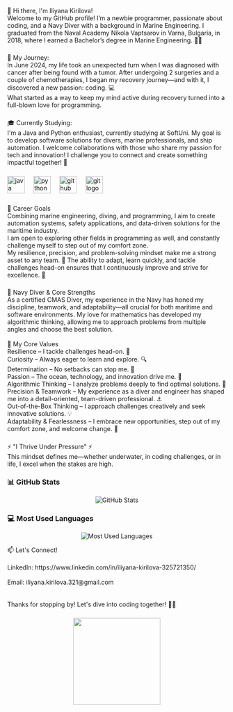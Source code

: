 <p align="left">👋 Hi there, I'm Iliyana Kirilova!<br>Welcome to my GitHub profile! I’m a newbie programmer, passionate about coding, and a Navy Diver with a background in Marine Engineering. I graduated from the Naval Academy Nikola Vaptsarov in Varna, Bulgaria, in 2018, where I earned a Bachelor’s degree in Marine Engineering. 🌊🚢</p>

###

<p align="left">🐾 My Journey:<br>In June 2024, my life took an unexpected turn when I was diagnosed with cancer after being found with a tumor. After undergoing  2 surgeries and a couple of chemotherapies, I began my recovery journey—and with it, I discovered a new passion: coding. 💻<br>What started as a way to keep my mind active during recovery turned into a full-blown love for programming.</p>

###

<p align="left">🎓 Currently Studying:<br>I'm a Java and Python enthusiast, currently studying at SoftUni. My goal is to develop software solutions for divers, marine professionals, and ship automation. I welcome collaborations with those who share my passion for tech and innovation!  I challenge you to connect and create something impactful together! 🤝</p>

###

<div align="left">
  <img src="https://cdn.jsdelivr.net/gh/devicons/devicon/icons/java/java-original.svg" height="40" alt="java logo"  />
  <img width="12" />
  <img src="https://cdn.jsdelivr.net/gh/devicons/devicon/icons/python/python-original.svg" height="40" alt="python logo"  />
  <img width="12" />
  <img src="https://cdn.jsdelivr.net/gh/devicons/devicon/icons/github/github-original.svg" height="40" alt="github logo"  />
  <img width="12" />
  <img src="https://cdn.jsdelivr.net/gh/devicons/devicon/icons/git/git-original.svg" height="40" alt="git logo"  />
</div>



###

<p align="left">🎯 Career Goals<br>Combining marine engineering, diving, and programming, I aim to create automation systems, safety applications, and data-driven solutions for the maritime industry. <br>I am open to exploring other fields in programming as well, and constantly challenge myself to step out of my comfort zone.<br>My resilience, precision, and problem-solving mindset make me a strong asset to any team. 🚀 Тhe ability to adapt, learn quickly, and tackle challenges head-on ensures that I continuously improve and strive for excellence. 🚀</p>

###

<p align="left">🤿 Navy Diver & Core Strengths<br>As a certified CMAS Diver, my experience in the Navy has honed my discipline, teamwork, and adaptability—all crucial for both maritime and software environments. My love for mathematics has developed my algorithmic thinking, allowing me to approach problems from multiple angles and choose the best solution.<br><br>🚀 My Core Values<br>Resilience – I tackle challenges head-on. 💪<br>Curiosity – Always eager to learn and explore. 🔍<br>Determination – No setbacks can stop me. 🎯<br>Passion – The ocean, technology, and innovation drive me. 🌊<br>Algorithmic Thinking – I analyze problems deeply to find optimal solutions. 🔢<br>Precision & Teamwork – My experience as a diver and engineer has shaped me into a detail-oriented, team-driven professional. ⚓<br>Out-of-the-Box Thinking – I approach challenges creatively and seek innovative solutions. 💡<br>Adaptability & Fearlessness – I embrace new opportunities, step out of my comfort zone, and welcome change. 🔄</p>

###

<p align="left">⚡ "I Thrive Under Pressure" ⚡<br>This mindset defines me—whether underwater, in coding challenges, or in life, I excel when the stakes are high.</p>

### 📊 GitHub Stats

<div align="center">
  <img src="https://github-readme-stats.vercel.app/api?username=iliyana-kirilova&show_icons=true&theme=radical" alt="GitHub Stats" />
</div>

### 💻 Most Used Languages

<div align="center">
  <img src="https://github-readme-stats.vercel.app/api/top-langs/?username=iliyana-kirilova&layout=compact&theme=radical" alt="Most Used Languages" />
</div>


<p align="left">📫 Let's Connect!<br><br>LinkedIn: https://www.linkedin.com/in/iliyana-kirilova-325721350/<br><br>Email: iliyana.kirilova.321@gmail.com<br><br><br>Thanks for stopping by! Let's dive into coding together! 🚀🤿</p>

###

<div align="center">
  <img height="200" src="https://media3.giphy.com/media/v1.Y2lkPTc5MGI3NjExaWZweXUyYm1kbTdlcGxkeGt0Y3A3dms0cDV6Ym9jaHM4dDZlOXlhZyZlcD12MV9pbnRlcm5hbF9naWZfYnlfaWQmY3Q9Zw/L1R1tvI9svkIWwpVYr/giphy.gif"  />
</div>
